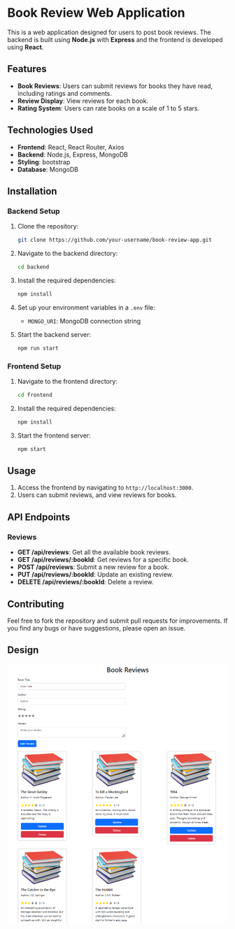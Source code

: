 # Book Review Web Application

This is a web application designed for users to post book reviews. The backend is built using **Node.js** with **Express** and the frontend is developed using **React**.

## Features

- **Book Reviews**: Users can submit reviews for books they have read, including ratings and comments.
- **Review Display**: View reviews for each book.
- **Rating System**: Users can rate books on a scale of 1 to 5 stars.

## Technologies Used

- **Frontend**: React, React Router, Axios
- **Backend**: Node.js, Express, MongoDB
- **Styling**: bootstrap
- **Database**: MongoDB

## Installation

### Backend Setup

1. Clone the repository:

   ```bash
   git clone https://github.com/your-username/book-review-app.git
   ```

2. Navigate to the backend directory:

   ```bash
   cd backend
   ```

3. Install the required dependencies:

   ```bash
   npm install
   ```

4. Set up your environment variables in a `.env` file:

   - `MONGO_URI`: MongoDB connection string

5. Start the backend server:
   ```bash
   npm run start
   ```

### Frontend Setup

1. Navigate to the frontend directory:

   ```bash
   cd frontend
   ```

2. Install the required dependencies:

   ```bash
   npm install
   ```

3. Start the frontend server:
   ```bash
   npm start
   ```

## Usage

1. Access the frontend by navigating to `http://localhost:3000`.
2. Users can submit reviews, and view reviews for books.

## API Endpoints

### Reviews

- **GET /api/reviews**: Get all the available book reviews.
- **GET /api/reviews/:bookId**: Get reviews for a specific book.
- **POST /api/reviews**: Submit a new review for a book.
- **PUT /api/reviews/:bookId**: Update an existing review.
- **DELETE /api/reviews/:bookId**: Delete a review.

## Contributing

Feel free to fork the repository and submit pull requests for improvements. If you find any bugs or have suggestions, please open an issue.

## Design

![alt text](./frontend/src/assets/images/image.png)
